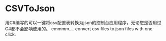 # CSVToJson
用C#编写的可以一键将csv配置表转换为json的控制台应用程序，无论您是否用过C#都不会影响使用的。
emmmm.... convert csv files to json files with one click.
